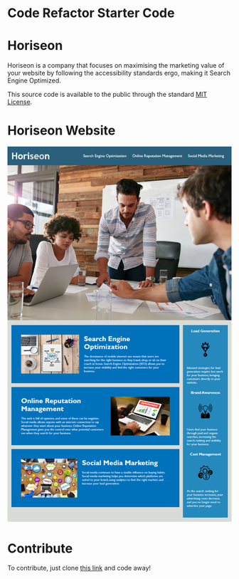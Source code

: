 # Code Refactor Starter Code

# Horiseon

Horiseon is a company that focuses on maximising the marketing value of your website by following the accessibility standards ergo, making it Search Engine Optimized.

This source code is available to the public through the standard <a href="#">MIT License</a>.

# Horiseon Website


<img src="Develop/assets/images/website image.png" alt="Horiseon's Main Site"/>

# Contribute

To contribute, just clone <a href="https://github.com/evalecillos/Horiseon">this link</a> and code away!